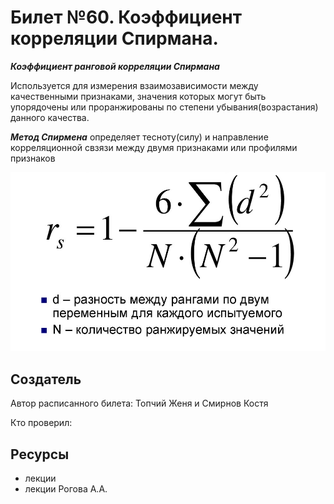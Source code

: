 # Билет №60. Коэффициент корреляции Спирмана.

***Коэффициент ранговой корреляции Спирмана***

Используется для измерения взаимозависимости между качественными признаками, значения которых могут быть упорядочены или проранжированы по степени убывания(возрастания)
данного качества.

***Метод Спирмена*** определяет тесноту(силу) и направление корреляционной свзязи между двумя признаками или профилями признаков

![da](./q60i1.png)
## Создатель

Автор расписанного билета: Топчий Женя и Смирнов Костя

Кто проверил:


## Ресурсы
- лекции
- лекции Рогова А.А.

